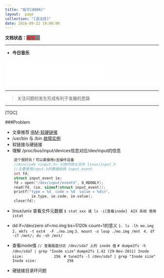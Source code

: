 ```yaml
---
title: "指令[8086]"
layout:  page
collection: "[语法目]"
date: 2016-09-22 19:00:00
---
```


**文档状态：**<a style="color:red;background-color:gray">编辑....</a>

---
- **今日音乐**
<iframe frameborder="no" border="0" marginwidth="0" marginheight="0" width=330 height=86 src="//music.163.com/outchain/player?type=2&id=286999&auto=0&height=66"></iframe>

---
> 关注问题的发生形成有利于发展的思路

---

<b style="color:red"></b>


[TOC]

###Problem
- 文章推荐
    [IBM-软硬链接](https://www.ibm.com/developerworks/cn/linux/l-cn-hardandsymb-links/index.html)
- /usr/bin 与 /bin
    [故障实例](http://slayer.blog.51cto.com/4845839/1872014)
- 软链接与硬链接
- 理解 /proc/bus/input/devices信息对应/dev/input的信息
```c
    这个很好玩！可以直接用c去操作设备
    //#include <input.h> 引用内核头文件 linux/input.h
    //主要使用input.h的数据结构 input_event
    int fd;
    struct input_event ie;
    fd = open("/dev/input/event5", O_RDONLY);
    read(fd, &ie, sizeof(struct input_event));
    printf("type = %d  code = %d  value = %d\n",
            ie.type, ie.code, ie.value);
    close(fd);
```
- linux/unix 查看文件元数据
    `$ stat xxx 或 ls -i[查看inode]`
    ` AIX 系统 使用 istat`

-  dd if=/dev/zero of=mo.img bs=5120k count=1的意义
    `1. ls -lh mo.img `
    `2. mkfs -t ext4  -F ./mo.img`
    `3. mount -o loop ./mo.img /mnt `
    `4. df -iT /mnt/; du -sh /mnt/ `
- 查看inode值
    `// 查看磁盘分区 /dev/sda7 上的 inode 值`
    `# dumpe2fs -h /dev/sda7 | grep "Inode size"`
    `dumpe2fs 1.42 (29-Nov-2011)
      Inode size:              256 `
    `# tune2fs -l /dev/sda7 | grep "Inode size"`
    ` Inode size:              256`

- 硬链接目录环问题
